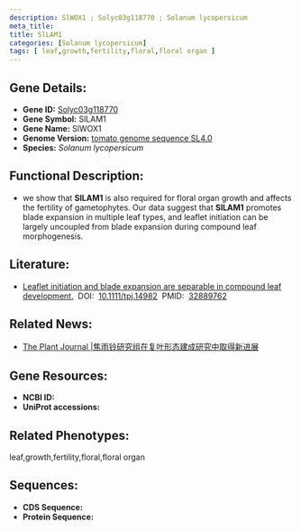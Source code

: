 ```yaml
---
description: SlWOX1 ; Solyc03g118770 ; Solanum lycopersicum
meta_title:
title: SlLAM1
categories: [Solanum lycopersicum]
tags: [ leaf,growth,fertility,floral,floral organ ]
---
```


## Gene Details:
- **Gene ID:**	[Solyc03g118770]()
- **Gene Symbol:** SlLAM1
- **Gene Name:** SlWOX1
- **Genome Version:** [tomato genome sequence SL4.0]()
- **Species:** *Solanum lycopersicum*

## Functional Description:
   - we show that **SlLAM1** is also required for floral organ growth and affects the fertility of gametophytes. Our data suggest that **SlLAM1** promotes blade expansion in multiple leaf types, and leaflet initiation can be largely uncoupled from blade expansion during compound leaf morphogenesis.

## Literature:
   - [Leaflet initiation and blade expansion are separable in compound leaf development.]( https://onlinelibrary.wiley.com/doi/10.1111/tpj.14982)&nbsp;&nbsp;DOI:&nbsp;&nbsp;[10.1111/tpj.14982](https://onlinelibrary.wiley.com/doi/10.1111/tpj.14982)&nbsp;&nbsp;PMID:&nbsp;&nbsp;[32889762](https://pubmed.ncbi.nlm.nih.gov/32889762/)

## Related News:
   - [The Plant Journal |焦雨铃研究组在复叶形态建成研究中取得新进展](https://mp.weixin.qq.com/s?__biz=Mzg3MDEwNDEyMg==&mid=2247495655&idx=3&sn=c3cc96c2f25604be7eb2c89f7600b1f5&chksm=ce9042b2f9e7cba4e8cdcd0bb165b54543667503fd6f0969b822f66d7d35cc9aabc0643aac45&scene=27#wechat_redirect)

## Gene Resources:
- **NCBI ID:** [](https://www.ncbi.nlm.nih.gov/gene/?term=)
- **UniProt accessions:** [](https://www.uniprot.org/uniprotkb//entry)

## Related Phenotypes:
leaf,growth,fertility,floral,floral organ

## Sequences:
- **CDS Sequence:**
- **Protein Sequence:**
